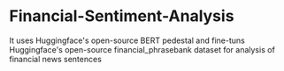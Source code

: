 # Financial-Sentiment-Analysis
It uses Huggingface's open-source BERT pedestal and fine-tuns Huggingface's open-source financial_phrasebank dataset for analysis of financial news sentences
